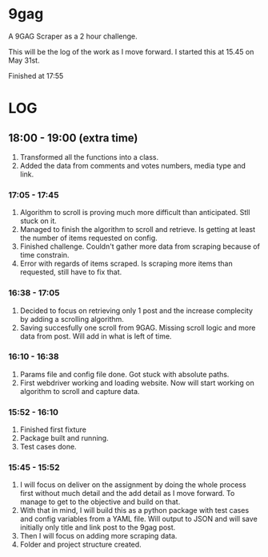 # 9gag
A 9GAG Scraper as a 2 hour challenge.

This will be the log of the work as I move forward. I started this at 15.45 on May 31st.

Finished at 17:55

# LOG

## 18:00 - 19:00 (extra time)
1. Transformed all the functions into a class.
2. Added the data from comments and votes numbers, media type and link.

### 17:05 - 17:45
1. Algorithm to scroll is proving much more difficult than anticipated. Stll stuck on it.
2. Managed to finish the algorithm to scroll and retrieve. Is getting at least the number of items requested on config.
3. Finished challenge. Couldn't gather more data from scraping because of time constrain.
4. Error with regards of items scraped. Is scraping more items than requested, still have to fix that.

### 16:38 - 17:05
1. Decided to focus on retrieving only 1 post and the increase complecity by adding a scrolling algorithm.
2. Saving succesfully one scroll from 9GAG. Missing scroll logic and more data from post. Will add in what is left of time.

### 16:10 - 16:38
1. Params file and config file done. Got stuck with absolute paths.
2. First webdriver working and loading website. Now will start working on algorithm to scroll and capture data.

### 15:52 - 16:10
1. Finished first fixture
2. Package built and running.
3. Test cases done.

### 15:45 - 15:52
1. I will focus on deliver on the assignment by doing the whole process first without much
detail and the add detail as I move forward. To manage to get to the objective and build on that.
2. With that in mind, I will build this as a python package with test cases and config variables
from a YAML file. Will output to JSON and will save initially only title and link post to the 9gag post.
3. Then I will focus on adding more scraping data.
4. Folder and project structure created.
